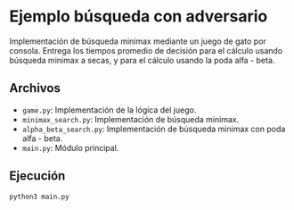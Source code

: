 # Ejemplo búsqueda con adversario
Implementación de búsqueda minimax mediante un juego de gato por consola. Entrega los tiempos promedio de decisión para el cálculo usando búsqueda minimax a secas, y para el cálculo usando la poda alfa - beta.
## Archivos
- ``game.py``: Implementación de la lógica del juego.
- ``minimax_search.py``: Implementación de búsqueda minimax.
- ``alpha_beta_search.py``: Implementación de búsqueda minimax con poda alfa - beta.
- ``main.py``: Módulo principal.

## Ejecución
```
python3 main.py
```
